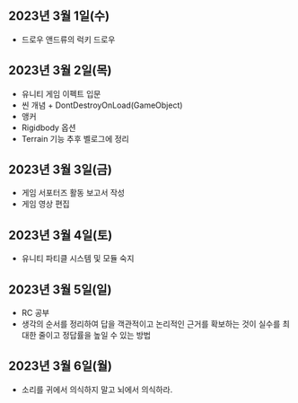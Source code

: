 ## 2023년 3월 1일(수)
- 드로우 앤드류의 럭키 드로우

## 2023년 3월 2일(목)
- 유니티 게임 이펙트 입문
- 씬 개념 + DontDestroyOnLoad(GameObject)
- 앵커
- Rigidbody 옵션
- Terrain 기능
 추후 벨로그에 정리

## 2023년 3월 3일(금)
- 게임 서포터즈 활동 보고서 작성
- 게임 영상 편집


## 2023년 3월 4일(토)
- 유니티 파티클 시스템 및 모듈 숙지

## 2023년 3월 5일(일)
- RC 공부
- 생각의 순서를 정리하여 답을 객관적이고 논리적인 근거를 확보하는 것이 실수를 최대한 줄이고 정답률을 높일 수 있는 방법

## 2023년 3월 6일(월)
- 소리를 귀에서 의식하지 말고 뇌에서 의식하라.
